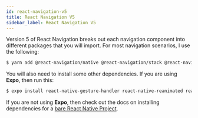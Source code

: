 ```yaml
---
id: react-navigation-v5
title: React Navigation V5
sidebar_label: React Navigation V5
---
```


Version 5 of React Navigation breaks out each navigation component into different packages that you will import.  For most navigation scenarios, I use the following:

```bash
$ yarn add @react-navigation/native @react-navigation/stack @react-navigation/bottom-tabs @react-navigation/drawer 
```

You will also need to install some other dependencies.  If you are using **Expo**, then run this:

```bash
$ expo install react-native-gesture-handler react-native-reanimated react-native-screens react-native-safe-area-context @react-native-community/masked-view
```

If you are not using **Expo**, then check out the docs on installing dependencies for a [bare React Native Project](https://reactnavigation.org/docs/getting-started#installing-dependencies-into-a-bare-react-native-project).

